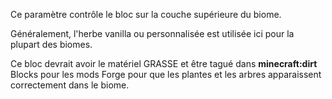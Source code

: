 Ce paramètre contrôle le bloc sur la couche supérieure du biome.

Généralement, l'herbe vanilla ou personnalisée est utilisée ici pour la plupart des biomes.

Ce bloc devrait avoir le matériel GRASSE et être tagué dans <b>minecraft:dirt</b> Blocks pour les mods Forge pour que les plantes et les arbres apparaissent correctement dans le biome.